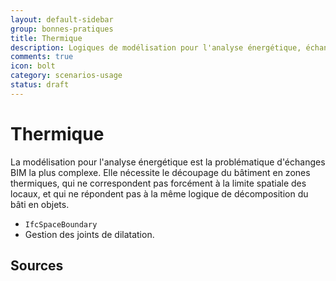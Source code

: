 ```yaml
---
layout: default-sidebar
group: bonnes-pratiques
title: Thermique
description: Logiques de modélisation pour l'analyse énergétique, échanges entre architecte et ingénieur.
comments: true
icon: bolt
category: scenarios-usage
status: draft
---
```


# Thermique

La modélisation pour l'analyse énergétique est la problématique d'échanges BIM la plus complexe. Elle nécessite le découpage du bâtiment en zones thermiques, qui ne correspondent pas forcément à la limite spatiale des locaux, et qui ne répondent pas à la même logique de décomposition du bâti en objets.

* `IfcSpaceBoundary`
* Gestion des joints de dilatation.

## Sources
